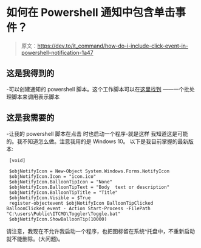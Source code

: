 # 如何在 Powershell 通知中包含单击事件？

> 原文：<https://dev.to/it_command/how-do-i-include-click-event-in-powershell-notification-1a47>

## 这是我得到的

-可以创建通知的 powershell 脚本。这个工作脚本可以在[这里找到](http://www.itcommand.tech/Powershell.txt)
——一个批处理脚本来调用表示脚本

## 这是我需要的

-让我的 powershell 脚本在点击
时也启动一个程序-就是这样
我知道这是可能的。我不知道怎么做。注意我用的是 Windows 10。
以下是我目前掌握的最新版本:

```
 [void]         

 $objNotifyIcon = New-Object System.Windows.Forms.NotifyIcon 
 $objNotifyIcon.Icon = "icon.ico"
 $objNotifyIcon.BalloonTipIcon = "None"
 $objNotifyIcon.BalloonTipText = "Body  text or description" 
 $objNotifyIcon.BalloonTipTitle = "Title" 
 $objNotifyIcon.Visible = $True 
 register-objectevent $objNotifyIcon BalloonTipClicked BalloonClicked_event - Action Start-Process -FilePath "C:\users\Public\ITCMD\Toggler\Toggle.bat"
 $objNotifyIcon.ShowBalloonTip(10000) 
```

请注意，我现在不允许我启动一个程序，也把图标留在系统^托盘中，不重新启动就不能删除。(大问题)。